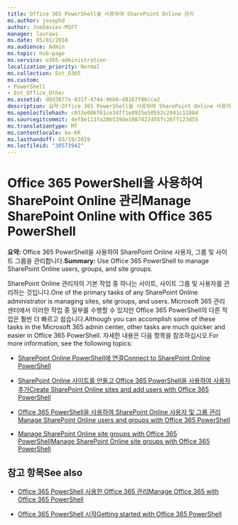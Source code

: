 ```yaml
---
title: Office 365 PowerShell을 사용하여 SharePoint Online 관리
ms.author: josephd
author: JoeDavies-MSFT
manager: laurawi
ms.date: 05/01/2018
ms.audience: Admin
ms.topic: hub-page
ms.service: o365-administration
localization_priority: Normal
ms.collection: Ent_O365
ms.custom:
- PowerShell
- Ent_Office_Other
ms.assetid: d0d3877a-831f-4744-96b0-d8167f06cca2
description: 요약:Office 365 PowerShell을 사용하여 SharePoint Online 사용자, 그룹 및 사이트 그룹을 관리합니다.
ms.openlocfilehash: c033e006f61ce34ff1e8925e50552c2041c11884
ms.sourcegitcommit: 4ef8e113fa20b539de1087422455fc26ff123d55
ms.translationtype: MT
ms.contentlocale: ko-KR
ms.lasthandoff: 03/19/2019
ms.locfileid: "30573942"
---
```

# <a name="manage-sharepoint-online-with-office-365-powershell"></a><span data-ttu-id="e9d49-103">Office 365 PowerShell을 사용하여 SharePoint Online 관리</span><span class="sxs-lookup"><span data-stu-id="e9d49-103">Manage SharePoint Online with Office 365 PowerShell</span></span>

 <span data-ttu-id="e9d49-104">**요약:** Office 365 PowerShell을 사용하여 SharePoint Online 사용자, 그룹 및 사이트 그룹을 관리합니다.</span><span class="sxs-lookup"><span data-stu-id="e9d49-104">**Summary:** Use Office 365 PowerShell to manage SharePoint Online users, groups, and site groups.</span></span>
  
<span data-ttu-id="e9d49-105">SharePoint Online 관리자의 기본 작업 중 하나는 사이트, 사이트 그룹 및 사용자를 관리하는 것입니다.</span><span class="sxs-lookup"><span data-stu-id="e9d49-105">One of the primary tasks of any SharePoint Online administrator is managing sites, site groups, and users.</span></span> <span data-ttu-id="e9d49-106">Microsoft 365 관리 센터에서 이러한 작업 중 일부를 수행할 수 있지만 Office 365 PowerShell의 다른 작업은 훨씬 더 빠르고 쉽습니다.</span><span class="sxs-lookup"><span data-stu-id="e9d49-106">Although you can accomplish some of these tasks in the Microsoft 365 admin center, other tasks are much quicker and easier in Office 365 PowerShell.</span></span> <span data-ttu-id="e9d49-107">자세한 내용은 다음 항목을 참조하십시오.</span><span class="sxs-lookup"><span data-stu-id="e9d49-107">For more information, see the following topics:</span></span>

- [<span data-ttu-id="e9d49-108">SharePoint Online PowerShell에 연결</span><span class="sxs-lookup"><span data-stu-id="e9d49-108">Connect to SharePoint Online PowerShell</span></span>](https://docs.microsoft.com/en-us/powershell/sharepoint/sharepoint-online/connect-sharepoint-online?view=sharepoint-ps)
  
- [<span data-ttu-id="e9d49-109">SharePoint Online 사이트를 만들고 Office 365 PowerShell을 사용하여 사용자 추가</span><span class="sxs-lookup"><span data-stu-id="e9d49-109">Create SharePoint Online sites and add users with Office 365 PowerShell</span></span>](create-sharepoint-sites-and-add-users-with-powershell.md)
    
- [<span data-ttu-id="e9d49-110">Office 365 PowerShell을 사용하여 SharePoint Online 사용자 및 그룹 관리</span><span class="sxs-lookup"><span data-stu-id="e9d49-110">Manage SharePoint Online users and groups with Office 365 PowerShell</span></span>](manage-sharepoint-users-and-groups-with-powershell.md)
    
- [<span data-ttu-id="e9d49-111">Manage SharePoint Online site groups with Office 365 PowerShell</span><span class="sxs-lookup"><span data-stu-id="e9d49-111">Manage SharePoint Online site groups with Office 365 PowerShell</span></span>](manage-sharepoint-site-groups-with-powershell.md)
    
## <a name="see-also"></a><span data-ttu-id="e9d49-112">참고 항목</span><span class="sxs-lookup"><span data-stu-id="e9d49-112">See also</span></span>

- [<span data-ttu-id="e9d49-113">Office 365 PowerShell 사용한 Office 365 관리</span><span class="sxs-lookup"><span data-stu-id="e9d49-113">Manage Office 365 with Office 365 PowerShell</span></span>](manage-office-365-with-office-365-powershell.md)

- [<span data-ttu-id="e9d49-114">Office 365 PowerShell 시작</span><span class="sxs-lookup"><span data-stu-id="e9d49-114">Getting started with Office 365 PowerShell</span></span>](getting-started-with-office-365-powershell.md)

